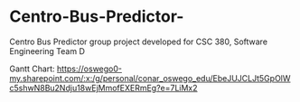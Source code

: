 # Centro-Bus-Predictor-
Centro Bus Predictor group project developed for CSC 380, Software Engineering
Team D

Gantt Chart: https://oswego0-my.sharepoint.com/:x:/g/personal/conar_oswego_edu/EbeJUJCLJt5GpOlWc5shwN8Bu2Ndju18wEjMmofEXERmEg?e=7LiMx2
